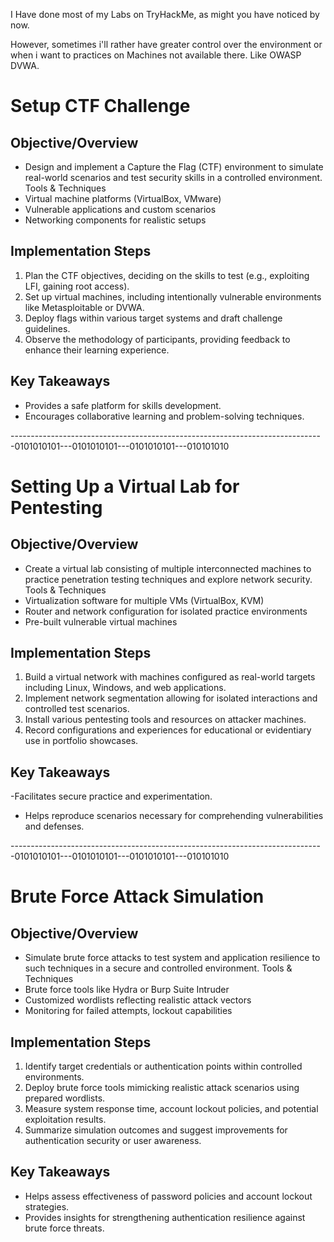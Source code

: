 I Have done most of my Labs on TryHackMe, as might you have noticed by now. 

However, sometimes i'll rather have greater control over the environment or when i want to practices on Machines not available there. Like OWASP DVWA.

# Setup CTF Challenge

## Objective/Overview

- Design and implement a Capture the Flag (CTF) environment to simulate real-world scenarios and test security skills in a controlled environment. Tools & Techniques
- Virtual machine platforms (VirtualBox, VMware)
- Vulnerable applications and custom scenarios
- Networking components for realistic setups

## Implementation Steps

1. Plan the CTF objectives, deciding on the skills to test (e.g., exploiting LFI, gaining root access).
2. Set up virtual machines, including intentionally vulnerable environments like Metasploitable or DVWA.
3. Deploy flags within various target systems and draft challenge guidelines.
4. Observe the methodology of participants, providing feedback to enhance their learning experience.

## Key Takeaways

- Provides a safe platform for skills development.
- Encourages collaborative learning and problem-solving techniques.

------------------------------------------------------------------------------0101010101---0101010101---0101010101---010101010

# Setting Up a Virtual Lab for Pentesting

## Objective/Overview

- Create a virtual lab consisting of multiple interconnected machines to practice penetration testing techniques and explore network security. Tools & Techniques
- Virtualization software for multiple VMs (VirtualBox, KVM)
- Router and network configuration for isolated practice environments
- Pre-built vulnerable virtual machines

## Implementation Steps

1. Build a virtual network with machines configured as real-world targets including Linux, Windows, and web applications.
2. Implement network segmentation allowing for isolated interactions and controlled test scenarios.
3. Install various pentesting tools and resources on attacker machines.
4. Record configurations and experiences for educational or evidentiary use in portfolio showcases.

## Key Takeaways

-Facilitates secure practice and experimentation.
- Helps reproduce scenarios necessary for comprehending vulnerabilities and defenses.

------------------------------------------------------------------------------0101010101---0101010101---0101010101---010101010
# Brute Force Attack Simulation

## Objective/Overview

- Simulate brute force attacks to test system and application resilience to such techniques in a secure and controlled environment. Tools & Techniques
- Brute force tools like Hydra or Burp Suite Intruder
- Customized wordlists reflecting realistic attack vectors
- Monitoring for failed attempts, lockout capabilities

## Implementation Steps

1. Identify target credentials or authentication points within controlled environments.
2. Deploy brute force tools mimicking realistic attack scenarios using prepared wordlists.
3. Measure system response time, account lockout policies, and potential exploitation results.
4. Summarize simulation outcomes and suggest improvements for authentication security or user awareness.

## Key Takeaways

- Helps assess effectiveness of password policies and account lockout strategies.
- Provides insights for strengthening authentication resilience against brute force threats.
